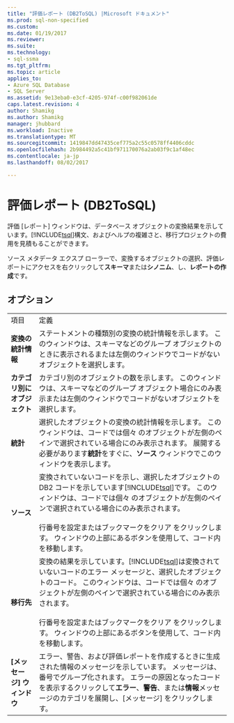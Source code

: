 ```yaml
---
title: "評価レポート (DB2ToSQL) |Microsoft ドキュメント"
ms.prod: sql-non-specified
ms.custom: 
ms.date: 01/19/2017
ms.reviewer: 
ms.suite: 
ms.technology:
- sql-ssma
ms.tgt_pltfrm: 
ms.topic: article
applies_to:
- Azure SQL Database
- SQL Server
ms.assetid: 9e13eba0-e3cf-4205-974f-c00f982061de
caps.latest.revision: 4
author: Shamikg
ms.author: Shamikg
manager: jhubbard
ms.workload: Inactive
ms.translationtype: MT
ms.sourcegitcommit: 1419847dd47435cef775a2c55c0578ff4406cddc
ms.openlocfilehash: 2b984492a5c41bf971170076a2ab03f9c1af48ec
ms.contentlocale: ja-jp
ms.lasthandoff: 08/02/2017

---
```

# <a name="assessment-report-db2tosql"></a>評価レポート (DB2ToSQL)
評価 [レポート] ウィンドウは、データベース オブジェクトの変換結果を示しています。[!INCLUDE[tsql](../../includes/tsql_md.md)]構文、およびヘルプの複雑さと、移行プロジェクトの費用を見積もることができます。  
  
ソース メタデータ エクスプ ローラーで、変換するオブジェクトの選択、評価レポートにアクセスを右クリックして**スキーマ**または**シノニム**、し、**レポートの作成**です。  
  
## <a name="options"></a>オプション  
  
|||  
|-|-|  
|項目|定義|  
|**変換の統計情報**|ステートメントの種類別の変換の統計情報を示します。 このウィンドウは、スキーマなどのグループ オブジェクトのときに表示されるまたは左側のウィンドウでコードがないオブジェクトを選択します。|  
|**カテゴリ別にオブジェクト**|カテゴリ別のオブジェクトの数を示します。 このウィンドウは、スキーマなどのグループ オブジェクト場合にのみ表示または左側のウィンドウでコードがないオブジェクトを選択します。|  
|**統計**|選択したオブジェクトの変換の統計情報を示します。 このウィンドウは、コードでは個々 のオブジェクトが左側のペインで選択されている場合にのみ表示されます。 展開する必要があります**統計**をすぐに、**ソース** ウィンドウでこのウィンドウを表示します。|  
|**ソース**|変換されていないコードを示し、選択したオブジェクトの DB2 コードを示しています[!INCLUDE[tsql](../../includes/tsql_md.md)]です。 このウィンドウは、コードでは個々 のオブジェクトが左側のペインで選択されている場合にのみ表示されます。<br /><br />行番号を設定またはブックマークをクリア をクリックします。 ウィンドウの上部にあるボタンを使用して、コード内を移動します。|  
|**移行先**|変換の結果を示しています。[!INCLUDE[tsql](../../includes/tsql_md.md)]は変換されていないコードのエラー メッセージと、選択したオブジェクトのコード。 このウィンドウは、コードでは個々 のオブジェクトが左側のペインで選択されている場合にのみ表示されます。<br /><br />行番号を設定またはブックマークをクリア をクリックします。 ウィンドウの上部にあるボタンを使用して、コード内を移動します。|  
|**[メッセージ] ウィンドウ**|エラー、警告、および評価レポートを作成するときに生成された情報のメッセージを示しています。 メッセージは、番号でグループ化されます。 エラーの原因となったコードを表示するクリックして**エラー**、**警告**、または**情報**メッセージのカテゴリを展開し、[メッセージ] をクリックします。|  
  


